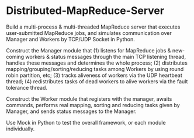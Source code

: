 # Distributed-MapReduce-Server

Build a multi-process & multi-threaded MapReduce server that executes user-submitted MapReduce jobs, and simulates communication over Manager and Workers by TCP/UDP Socket in Python.

Construct the Manager module that (1) listens for MapReduce jobs & new-coming workers & status messages through the main TCP listening thread, handles these messages and determines the whole process; (2) distributes mapping/grouping/sorting/reducing tasks among Workers by using round robin partition, etc; (3) tracks aliveness of workers via the UDP heartbeat thread; (4) redistributes tasks of dead workers to alive workers via the fault tolerance thread.

Construct the Worker module that registers with the manager, awaits commands, performs real mapping, sorting and reducing tasks given by Manager, and sends status messages to the Manager.

Use Mock in Python to test the overall framework, or each module individually.
